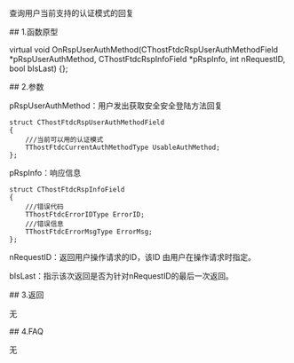 <p>查询用户当前支持的认证模式的回复</p>
<span class="anchor" id="c039cb1f-15ad-4519-959c-c93e882d41ce"></span>
## 1.函数原型
<p>virtual void OnRspUserAuthMethod(CThostFtdcRspUserAuthMethodField *pRspUserAuthMethod, CThostFtdcRspInfoField *pRspInfo, int nRequestID, bool bIsLast) {};</p>
<span class="anchor" id="def03a22-cf39-4f1a-bfe2-23e15b04e9de"></span>
## 2.参数
<p>pRspUserAuthMethod：用户发出获取安全安全登陆方法回复</p>
<pre><code>struct CThostFtdcRspUserAuthMethodField
{
    ///当前可以用的认证模式
    TThostFtdcCurrentAuthMethodType UsableAuthMethod;
};
</code></pre>
<p>pRspInfo：响应信息</p>
<pre><code>struct CThostFtdcRspInfoField
{
    ///错误代码
    TThostFtdcErrorIDType ErrorID;
    ///错误信息
    TThostFtdcErrorMsgType ErrorMsg;
};
</code></pre>
<p>nRequestID：返回用户操作请求的ID，该ID 由用户在操作请求时指定。</p>
<p>bIsLast：指示该次返回是否为针对nRequestID的最后一次返回。</p>
<span class="anchor" id="87e62799-94c0-4e75-b201-d421eb316ba5"></span>
## 3.返回
<p>无</p>
<span class="anchor" id="894bd171-32d1-48ba-8a94-afd300f8912d"></span>
## 4.FAQ
<p>无</p>

